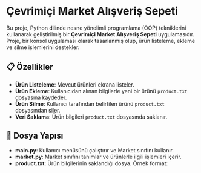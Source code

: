 # Çevrimiçi Market Alışveriş Sepeti

Bu proje, Python dilinde nesne yönelimli programlama (OOP) tekniklerini kullanarak geliştirilmiş bir **Çevrimiçi Market Alışveriş Sepeti** uygulamasıdır. Proje, bir konsol uygulaması olarak tasarlanmış olup, ürün listeleme, ekleme ve silme işlemlerini destekler.

## 📋 Özellikler

- **Ürün Listeleme**: Mevcut ürünleri ekrana listeler.
- **Ürün Ekleme**: Kullanıcıdan alınan bilgilerle yeni bir ürünü `product.txt` dosyasına kaydeder.
- **Ürün Silme**: Kullanıcı tarafından belirtilen ürünü `product.txt` dosyasından siler.
- **Veri Saklama**: Ürün bilgileri `product.txt` dosyasında saklanır.

## 📁 Dosya Yapısı

- **main.py**: Kullanıcı menüsünü çalıştırır ve Market sınıfını kullanır.
- **market.py**: Market sınıfını tanımlar ve ürünlerle ilgili işlemleri içerir.
- **product.txt**: Ürün bilgilerinin saklandığı dosya. Örnek format:
